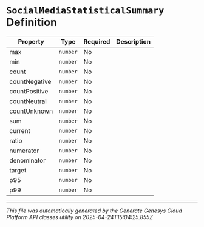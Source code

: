 # `SocialMediaStatisticalSummary` Definition

| Property | Type | Required | Description |
|----------|------|----------|-------------|
| max | `number` | No |  |
| min | `number` | No |  |
| count | `number` | No |  |
| countNegative | `number` | No |  |
| countPositive | `number` | No |  |
| countNeutral | `number` | No |  |
| countUnknown | `number` | No |  |
| sum | `number` | No |  |
| current | `number` | No |  |
| ratio | `number` | No |  |
| numerator | `number` | No |  |
| denominator | `number` | No |  |
| target | `number` | No |  |
| p95 | `number` | No |  |
| p99 | `number` | No |  |

---

*This file was automatically generated by the Generate Genesys Cloud Platform API classes utility on 2025-04-24T15:04:25.855Z*